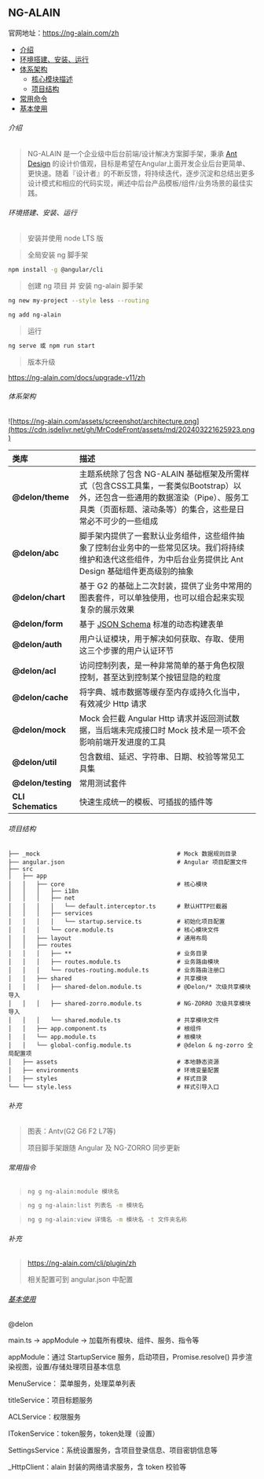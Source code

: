 ## NG-ALAIN



官网地址：https://ng-alain.com/zh

+ [介绍](#介绍)
+ [环境搭建、安装、运行](#环境搭建、安装、运行)
+ [体系架构](#体系架构)
  + [核心模块描述](#核心模块描述)
  + [项目结构](#项目结构)
+ [常用命令](#常用命令)
+ [基本使用](#基本使用)



######	<a id='介绍'>介绍</a>

> NG-ALAIN 是一个企业级中后台前端/设计解决方案脚手架，秉承 [Ant Design](https://ant.design/) 的设计价值观，目标是希望在Angular上面开发企业后台更简单、更快速。随着『设计者』的不断反馈，将持续迭代，逐步沉淀和总结出更多设计模式和相应的代码实现，阐述中后台产品模板/组件/业务场景的最佳实践。



###### <a id='环境搭建、安装、运行'>环境搭建、安装、运行</a>

> 安装并使用 node LTS 版

> 全局安装 ng 脚手架

```bash
npm install -g @angular/cli
```

> 创建 ng 项目 并 安装 ng-alain 脚手架

```bash
ng new my-project --style less --routing
```

```bash
ng add ng-alain
```

> 运行

```bash
ng serve 或 npm run start
```

> 版本升级

<a href='https://ng-alain.com/docs/upgrade-v11/zh'>https://ng-alain.com/docs/upgrade-v11/zh</a>

###### <a id='体系架构'>体系架构</a>

![https://ng-alain.com/assets/screenshot/architecture.png](https://cdn.jsdelivr.net/gh/MrCodeFront/assets/md/202403221625923.png)

| 类库               | 描述                                                         |
| :----------------- | :----------------------------------------------------------- |
| **@delon/theme**   | 主题系统除了包含 NG-ALAIN 基础框架及所需样式（包含CSS工具集，一套类似Bootstrap）以外，还包含一些通用的数据渲染（Pipe）、服务工具类（页面标题、滚动条等）的集合，这些是日常必不可少的一些组成 |
| **@delon/abc**     | 脚手架内提供了一套默认业务组件，这些组件抽象了控制台业务中的一些常见区块。我们将持续维护和迭代这些组件，为中后台业务提供比 Ant Design 基础组件更高级别的抽象 |
| **@delon/chart**   | 基于 G2 的基础上二次封装，提供了业务中常用的图表套件，可以单独使用，也可以组合起来实现复杂的展示效果 |
| **@delon/form**    | 基于 [JSON Schema](http://json-schema.org/) 标准的动态构建表单 |
| **@delon/auth**    | 用户认证模块，用于解决如何获取、存取、使用这三个步骤的用户认证环节 |
| **@delon/acl**     | 访问控制列表，是一种非常简单的基于角色权限控制，甚至达到控制某个按钮显隐的粒度 |
| **@delon/cache**   | 将字典、城市数据等缓存至内存或持久化当中，有效减少 Http 请求 |
| **@delon/mock**    | Mock 会拦截 Angular Http 请求并返回测试数据，当后端未完成接口时 Mock 技术是一项不会影响前端开发进度的工具 |
| **@delon/util**    | 包含数组、延迟、字符串、日期、校验等常见工具集               |
| **@delon/testing** | 常用测试套件                                                 |
| **CLI Schematics** | 快速生成统一的模板、可插拔的插件等                           |

###### 项目结构

```null
├── _mock                                       # Mock 数据规则目录
├── angular.json                                # Angular 项目配置文件
├── src
│   ├── app
│   │   ├── core                                # 核心模块
│   │   │   ├── i18n
│   │   │   ├── net
│   │   │   │   └── default.interceptor.ts      # 默认HTTP拦截器
│   │   │   ├── services
│   │   │   │   └── startup.service.ts          # 初始化项目配置
│   │   │   └── core.module.ts                  # 核心模块文件
│   │   ├── layout                              # 通用布局
│   │   ├── routes
│   │   │   ├── **                              # 业务目录
│   │   │   ├── routes.module.ts                # 业务路由模块
│   │   │   └── routes-routing.module.ts        # 业务路由注册口
│   │   ├── shared                              # 共享模块
│   │   │   ├── shared-delon.module.ts          # @Delon/* 次级共享模块导入
│   │   │   ├── shared-zorro.module.ts          # NG-ZORRO 次级共享模块导入
│   │   │   └── shared.module.ts                # 共享模块文件
│   │   ├── app.component.ts                    # 根组件
│   │   └── app.module.ts                       # 根模块
│   │   └── global-config.module.ts             # @delon & ng-zorro 全局配置项
│   ├── assets                                  # 本地静态资源
│   ├── environments                            # 环境变量配置
│   ├── styles                                  # 样式目录
└── └── style.less                              # 样式引导入口
```

###### 补充

> 图表：Antv(G2 G6 F2 L7等)
>
> 项目脚手架跟随 Angular 及 NG-ZORRO 同步更新



###### <a id='常用指令'>常用指令</a>

> ```bash
> ng g ng-alain:module 模块名
> ```

> ```bash
> ng g ng-alain:list 列表名 -m 模块名
> ```

> ```bash
> ng g ng-alain:view 详情名 -m 模块名 -t 文件夹名称
> ```

###### 补充

> https://ng-alain.com/cli/plugin/zh
>
> 相关配置可到 angular.json 中配置



###### <a href='基本使用'>基本使用</a>

@delon

main.ts -> appModule -> 加载所有模块、组件、服务、指令等

appModule：通过 StartupService 服务，启动项目，Promise.resolve() 异步渲染视图，设置/存储处理项目基本信息

MenuService： 菜单服务，处理菜单列表

titleService：项目标题服务

ACLService：权限服务

ITokenService：token服务，token处理（设置）

SettingsService：系统设置服务，含项目登录信息、项目密钥信息等

_HttpClient：alain 封装的网络请求服务，含 token 校验等

















